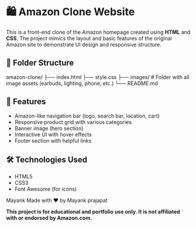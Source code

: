 # 🛍️ Amazon Clone Website

This is a front-end clone of the Amazon homepage created using **HTML** and **CSS**. The project mimics the layout and basic features of the original Amazon site to demonstrate UI design and responsive structure.

## 📂 Folder Structure

amazon-clone/ ├── index.html ├── style.css ├── images/ # Folder with all image assets (earbuds, lighting, phone, etc.) └── README.md

## 🌟 Features

- Amazon-like navigation bar (logo, search bar, location, cart)
- Responsive product grid with various categories
- Banner image (hero section)
- Interactive UI with hover effects
- Footer section with helpful links

## 🛠️ Technologies Used

- HTML5
- CSS3
- Font Awesome (for icons)

Mayank
Made with ❤️ by Mayank prajapat

**This project is for educational and portfolio use only. It is not affiliated with or endorsed by Amazon.com.**
